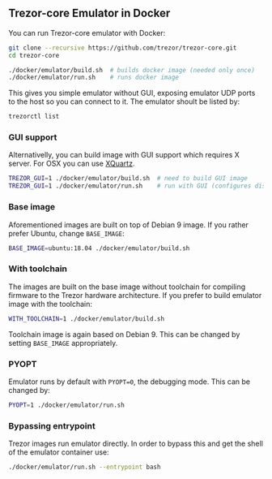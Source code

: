 ## Trezor-core Emulator in Docker

You can run Trezor-core emulator with Docker:

```bash
git clone --recursive https://github.com/trezor/trezor-core.git
cd trezor-core

./docker/emulator/build.sh  # builds docker image (needed only once)
./docker/emulator/run.sh    # runs docker image
```

This gives you simple emulator without GUI, exposing emulator UDP ports to the host so you can connect to it.
The emulator shoult be listed by:

```bash
trezorctl list
```


### GUI support

Alternativelly, you can build image with GUI support which requires X server. For OSX you can use [XQuartz](https://www.xquartz.org/).

```bash
TREZOR_GUI=1 ./docker/emulator/build.sh  # need to build GUI image
TREZOR_GUI=1 ./docker/emulator/run.sh    # run with GUI (configures display)
```


### Base image

Aforementioned images are built on top of Debian 9 image. If you rather prefer Ubuntu, change `BASE_IMAGE`:

```bash
BASE_IMAGE=ubuntu:18.04 ./docker/emulator/build.sh
```


### With toolchain

The images are built on the base image without toolchain for compiling firmware to the Trezor hardware architecture.
If you prefer to build emulator image with the toolchain:

```bash
WITH_TOOLCHAIN=1 ./docker/emulator/build.sh
```

Toolchain image is again based on Debian 9. This can be changed by setting `BASE_IMAGE` appropriately.


### PYOPT

Emulator runs by default with `PYOPT=0`, the debugging mode. This can be changed by:

```bash
PYOPT=1 ./docker/emulator/run.sh
```


### Bypassing entrypoint

Trezor images run emulator directly. In order to bypass this and get the shell of the emulator container use:

```bash
./docker/emulator/run.sh --entrypoint bash
```
